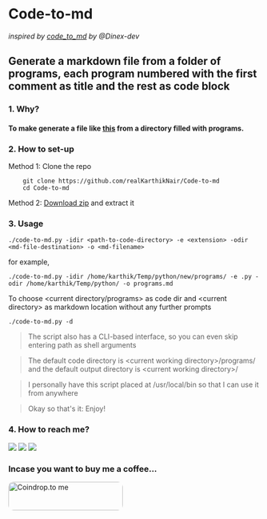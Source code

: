 # **Code-to-md**

*inspired by [code_to_md](https://github.com/Dinex-dev/code_to_md) by @Dinex-dev*


## **Generate a markdown file from a folder of programs, each program numbered with the first comment as title and the rest as code block**

### **1. Why?**

#### To make generate a file like [this](https://github.com/realKarthikNair/Learning-C-Lang/blob/main/Learning_C/F.%20Loops/1.%20For%20loops/programs0/readme.md) from a directory filled with programs.

### **2. How to set-up**

Method 1: Clone the repo

        git clone https://github.com/realKarthikNair/Code-to-md
        cd Code-to-md


Method 2: [Download zip](https://github.com/realKarthikNair/Code-to-md/archive/refs/heads/main.zip) and extract it


### **3. Usage**

    ./code-to-md.py -idir <path-to-code-directory> -e <extension> -odir <md-file-destination> -o <md-filename>

for example, 
    
    ./code-to-md.py -idir /home/karthik/Temp/python/new/programs/ -e .py -odir /home/karthik/Temp/python/ -o programs.md

To choose \<current directory/programs\> as code dir and \<current directory\> as markdown location without any further prompts

    ./code-to-md.py -d

> The script also has a CLI-based interface, so you can even skip entering path as shell arguments

> The default code directory is \<current working directory\>/programs/ and the default output directory is \<current working directory\>/

> I personally have this script placed at /usr/local/bin so that I can use it from anywhere

> Okay so that's it: Enjoy!

### **4. How to reach me?**

<p align="left">
    <a href="https://www.instagram.com/karthiknair.sh" alt="instagram">
        <img src="https://img.shields.io/badge/Instagram-%F0%9F%91%A8%E2%80%8D%F0%9F%92%BB-yellowgreen" /></a>
    <a href="https://www.telegram.me/realkarthiknair" alt="Telegram">
        <img src="https://img.shields.io/badge/Telegram-%F0%9F%91%A8%E2%80%8D%F0%9F%92%BB-orange" /></a>
    <a href="https://www.twitter.com/realkarthiknair" alt="twitter">
        <img src="https://img.shields.io/badge/Twitter-%F0%9F%91%A8%E2%80%8D%F0%9F%92%BB-orange" /></a>
</p>

### Incase you want to buy me a coffee...

<a slign="left" href="https://coindrop.to/realkarthiknair" target="_blank"><img align="left" src="https://coindrop.to/embed-button.png" style="border-radius: 10px; height: 57px !important;width: 229px !important;" alt="Coindrop.to me"></img></a>
